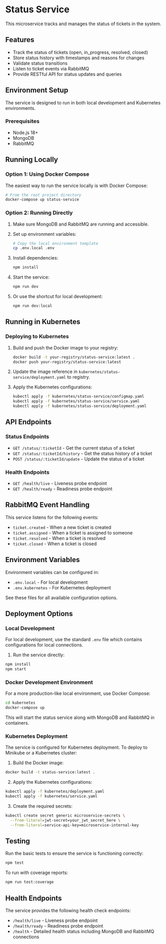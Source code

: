 # Status Service

This microservice tracks and manages the status of tickets in the system.

## Features

- Track the status of tickets (open, in_progress, resolved, closed)
- Store status history with timestamps and reasons for changes
- Validate status transitions
- Listen to ticket events via RabbitMQ
- Provide RESTful API for status updates and queries

## Environment Setup

The service is designed to run in both local development and Kubernetes environments.

### Prerequisites

- Node.js 18+
- MongoDB
- RabbitMQ

## Running Locally

### Option 1: Using Docker Compose

The easiest way to run the service locally is with Docker Compose:

```bash
# From the root project directory
docker-compose up status-service
```

### Option 2: Running Directly

1. Make sure MongoDB and RabbitMQ are running and accessible.

2. Set up environment variables:
   ```bash
   # Copy the local environment template
   cp .env.local .env
   ```

3. Install dependencies:
   ```bash
   npm install
   ```

4. Start the service:
   ```bash
   npm run dev
   ```

5. Or use the shortcut for local development:
   ```bash
   npm run dev:local
   ```

## Running in Kubernetes

### Deploying to Kubernetes

1. Build and push the Docker image to your registry:
   ```bash
   docker build -t your-registry/status-service:latest .
   docker push your-registry/status-service:latest
   ```

2. Update the image reference in `kubernetes/status-service/deployment.yaml` to registry.

3. Apply the Kubernetes configurations:
   ```bash
   kubectl apply -f kubernetes/status-service/configmap.yaml
   kubectl apply -f kubernetes/status-service/service.yaml
   kubectl apply -f kubernetes/status-service/deployment.yaml
   ```

## API Endpoints

### Status Endpoints

- `GET /status/:ticketId` - Get the current status of a ticket
- `GET /status/:ticketId/history` - Get the status history of a ticket
- `POST /status/:ticketId/update` - Update the status of a ticket

### Health Endpoints

- `GET /health/live` - Liveness probe endpoint
- `GET /health/ready` - Readiness probe endpoint

## RabbitMQ Event Handling

This service listens for the following events:

- `ticket.created` - When a new ticket is created
- `ticket.assigned` - When a ticket is assigned to someone
- `ticket.resolved` - When a ticket is resolved
- `ticket.closed` - When a ticket is closed

## Environment Variables

Environment variables can be configured in:
- `.env.local` - For local development
- `.env.kubernetes` - For Kubernetes deployment

See these files for all available configuration options.

## Deployment Options

### Local Development

For local development, use the standard `.env` file which contains configurations for local connections.

1. Run the service directly:
```bash
npm install
npm start
```

### Docker Development Environment

For a more production-like local environment, use Docker Compose:

```bash
cd kubernetes
docker-compose up
```

This will start the status service along with MongoDB and RabbitMQ in containers.

### Kubernetes Deployment

The service is configured for Kubernetes deployment. To deploy to Minikube or a Kubernetes cluster:

1. Build the Docker image:
```bash
docker build -t status-service:latest .
```

2. Apply the Kubernetes configurations:
```bash
kubectl apply -f kubernetes/deployment.yaml
kubectl apply -f kubernetes/service.yaml
```

3. Create the required secrets:
```bash
kubectl create secret generic microservice-secrets \
  --from-literal=jwt-secret=your_jwt_secret_here \
  --from-literal=service-api-key=microservice-internal-key
```

## Testing

Run the basic tests to ensure the service is functioning correctly:

```bash
npm test
```

To run with coverage reports:

```bash
npm run test:coverage
```

## Health Endpoints

The service provides the following health check endpoints:

- `/health/live` - Liveness probe endpoint
- `/health/ready` - Readiness probe endpoint
- `/health` - Detailed health status including MongoDB and RabbitMQ connections 